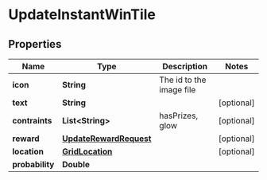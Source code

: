 

# UpdateInstantWinTile


## Properties

Name | Type | Description | Notes
------------ | ------------- | ------------- | -------------
**icon** | **String** | The id to the image file | 
**text** | **String** |  |  [optional]
**contraints** | **List&lt;String&gt;** | hasPrizes, glow |  [optional]
**reward** | [**UpdateRewardRequest**](UpdateRewardRequest.md) |  |  [optional]
**location** | [**GridLocation**](GridLocation.md) |  |  [optional]
**probability** | **Double** |  | 



